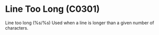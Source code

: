# Line Too Long (C0301)

Line too long (%s/%s) Used when a line is longer than a given number of
characters.
